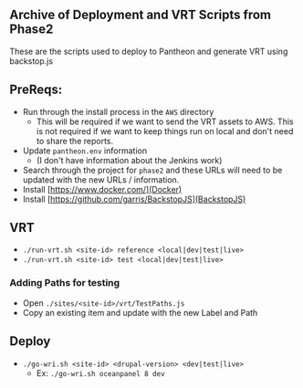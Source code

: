 ## Archive of Deployment and VRT Scripts from Phase2
These are the scripts used to deploy to Pantheon and generate VRT using backstop.js

## PreReqs:
* Run through the install process in the `AWS` directory
  * This will be required if we want to send the VRT assets to AWS. This is not required if we want to keep things run on local and don't need to share the reports.
* Update `pantheon.env` information
  * (I don't have information about the Jenkins work)
* Search through the project for `phase2` and these URLs will need to be updated with the new URLs / information.
* Install [https://www.docker.com/](Docker)
* Install [https://github.com/garris/BackstopJS](BackstopJS)

## VRT
* `./run-vrt.sh <site-id> reference <local|dev|test|live>`
* `./run-vrt.sh <site-id> test <local|dev|test|live>`

### Adding Paths for testing
* Open `./sites/<site-id>/vrt/TestPaths.js`
* Copy an existing item and update with the new Label and Path

## Deploy
* `./go-wri.sh <site-id> <drupal-version> <dev|test|live>`
  * Ex: `./go-wri.sh oceanpanel 8 dev`
